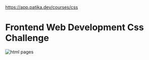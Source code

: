 https://app.patika.dev/courses/css

# Frontend Web Development Css Challenge

![html pages](https://raw.githubusercontent.com/Kodluyoruz/taskforce/main/css/odev1/figures/webpage.gif)